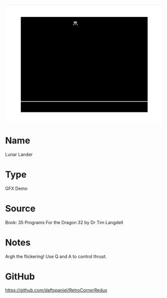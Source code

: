 ![lunar](screenshot.png)

# Name
Lunar Lander

# Type
GFX Demo

# Source
Book: 35 Programs For the Dragon 32 by Dr Tim Langdell

# Notes
Argh the flickering! Use Q and A to control thrust.

# GitHub
https://github.com/daftspaniel/RetroCornerRedux